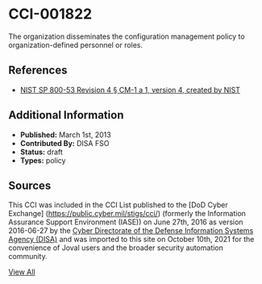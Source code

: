 # CCI-001822

The organization disseminates the configuration management policy to organization-defined personnel or roles.

## References ##

* [NIST SP 800-53 Revision 4 § CM-1 a 1, version 4, created by NIST](http://csrc.nist.gov/publications/PubsSPs.html)


## Additional Information ##

* **Published:** March 1st, 2013
* **Contributed By:** DISA FSO
* **Status:** draft
* **Types:** policy

## Sources ##

This CCI was included in the CCI List published to the [DoD Cyber Exchange]
(https://public.cyber.mil/stigs/cci/) (formerly the Information Assurance Support Environment
(IASE)) on June 27th, 2016 as version 2016-06-27 by the [Cyber Directorate of the Defense 
Information Systems Agency (DISA)](https://public.cyber.mil/about-cyber/) and was imported to 
this site on October 10th, 2021 for the convenience of Joval users and the broader security automation community.

[View All](../README.md)

